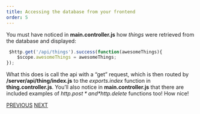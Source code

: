 ```yaml
---
title: Accessing the database from your frontend
order: 5
---
```

You must have noticed in **main.controller.js** how *things* were retrieved from the database and displayed:
  
~~~javascript
 $http.get('/api/things').success(function(awesomeThings){  
	$scope.awesomeThings = awesomeThings;  
});

~~~  

What this does is call the api with a “get” request, which is then routed by **/server/api/thing/index.js** to the *exports.index* function in **thing.controller.js**. You’ll also notice in **main.controller.js** that there are included examples of *$http.post* and *$http.delete* functions too! How nice!  

[PREVIOUS](https://github.com/FreeCodeCamp/FreeCodeCamp/wiki/Fixing-exports.update)
[NEXT](https://github.com/FreeCodeCamp/FreeCodeCamp/wiki/Seed-data)